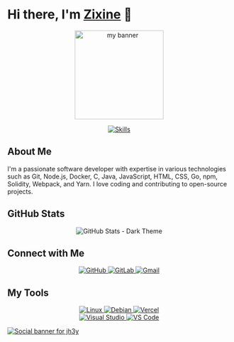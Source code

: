# Hi there, I'm [Zixine](https://github.com/naufalprtm) 👋

<p align="center">
    <img width="200" height="200" src="https://github.com/naufalprtm/git/blob/main/zixine.png" alt="my banner">
</p>


<div align="center">
  <a href="https://skillicons.dev">
    <img src="https://skillicons.dev/icons?i=git,nodejs,docker,c,java,js,html,css,go,npm,solidity,webpack,yarn" alt="Skills" />
  </a>
</div>

## About Me
I'm a passionate software developer with expertise in various technologies such as Git, Node.js, Docker, C, Java, JavaScript, HTML, CSS, Go, npm, Solidity, Webpack, and Yarn. I love coding and contributing to open-source projects.

## GitHub Stats
<div align="center">
  <img src="https://github-readme-stats.vercel.app/api?username=naufalprtm&show_icons=true&theme=dark" alt="GitHub Stats - Dark Theme" />
</div>


## Connect with Me
<div align="center">
  <a href="https://skillicons.dev">
    <img src="https://skillicons.dev/icons?i=github" alt="GitHub" style="animation: pulse 1s infinite;" />
    <img src="https://skillicons.dev/icons?i=gitlab" alt="GitLab" style="animation: pulse 1s infinite 0.2s;" />
    <img src="https://skillicons.dev/icons?i=gmail" alt="Gmail" style="animation: pulse 1s infinite 0.4s;" />
  </a>
</div>

## My Tools
<div align="center">
  <a href="https://skillicons.dev">
    <img src="https://skillicons.dev/icons?i=linux" alt="Linux" style="animation: spin 2s linear infinite;" />
    <img src="https://skillicons.dev/icons?i=debian" alt="Debian" style="animation: spin 2s linear infinite reverse;" />
    <img src="https://skillicons.dev/icons?i=vercel" alt="Vercel" style="animation: spin-reverse 2s linear infinite;" />
  </a>
</div>

<div align="center">
  <a href="https://skillicons.dev">
    <img src="https://skillicons.dev/icons?i=visualstudio" alt="Visual Studio" style="animation: bounce 1s infinite;" />
    <img src="https://skillicons.dev/icons?i=vscode" alt="VS Code" style="animation: bounce 1s infinite 0.1s;" />
  </a>
</div>

[![Social banner for jh3y](https://github.com/naufalprtm/git/blob/main/banner.gif)](https://jhey.dev)
